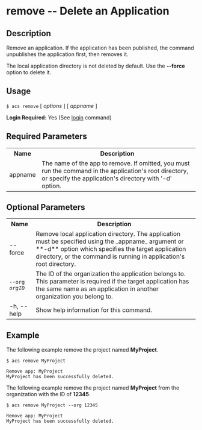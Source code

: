 
# remove -- Delete an Application

## Description

Remove an application. If the application has been published, the command 
unpublishes the application first, then removes it.  

The local application directory is not deleted by default. Use the 
**--force** option to delete it.

## Usage

`$ acs remove` [ _options_ ] [ _appname_ ]

**Login Required:** Yes (See [login](#!/guide/node_cli_login) command)

## Required Parameters

<table class="doc-table">
    <tbody>
        <tr>
            <th>Name</th>
            <th>Description</th>
        </tr>
        <tr>
            <td>appname</td>
            <td>The name of the app to remove. If omitted, you must run the command in the application's root directory,
                 or specify the application's directory with '-d' option.</td>
        </tr>
    </tbody>
</table>

## Optional Parameters

<table class="doc-table">
    <tbody>
        <tr> 
            <th>Name</th>
            <th>Description</th>
        </tr>
        <tr>
            <td>--force</td>
            <td>Remove local application directory. The application must be specified using 
                the _appname_ argument or **-d** option which specifies the target application directory, 
                or the command is running in application's root directory.</td>
        </tr>
        <tr>
            <td><code>--org <em>orgID</em></code></td>
            <td>The ID of the organization the application belongs to.  This parameter is required
            if the target application has the same name as an application in another organization 
            you belong to.
             </td>
        </tr>
        <tr>
            <td>-h, --help</td>
            <td>Show help information for this command.</td>
        </tr>
    </tbody>
</table>

## Example

The following example remove the project named **MyProject**.

    $ acs remove MyProject
    
    Remove app: MyProject
    MyProject has been successfully deleted.

The following example remove the project named **MyProject** from the organization with the ID of **12345**.

    $ acs remove MyProject --org 12345
    
    Remove app: MyProject
    MyProject has been successfully deleted.
    
